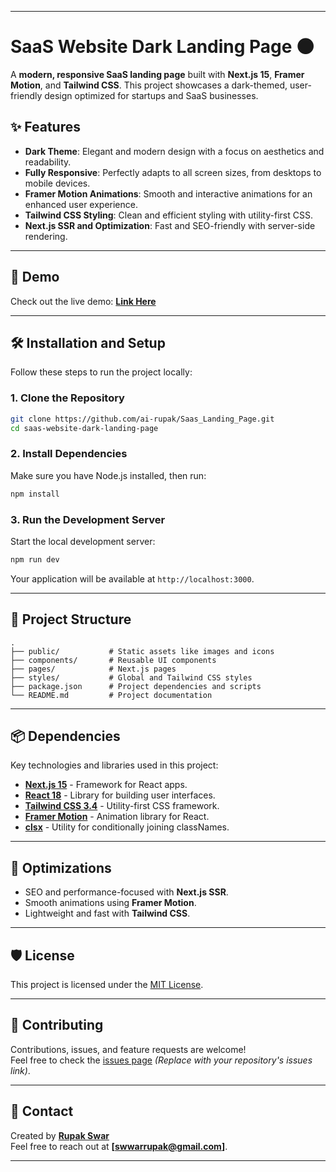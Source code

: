 
---

# SaaS Website Dark Landing Page 🌑

A **modern, responsive SaaS landing page** built with **Next.js 15**, **Framer Motion**, and **Tailwind CSS**. This project showcases a dark-themed, user-friendly design optimized for startups and SaaS businesses. 

## ✨ Features
- **Dark Theme**: Elegant and modern design with a focus on aesthetics and readability.
- **Fully Responsive**: Perfectly adapts to all screen sizes, from desktops to mobile devices.
- **Framer Motion Animations**: Smooth and interactive animations for an enhanced user experience.
- **Tailwind CSS Styling**: Clean and efficient styling with utility-first CSS.
- **Next.js SSR and Optimization**: Fast and SEO-friendly with server-side rendering.

---

## 🚀 Demo

Check out the live demo: [**Link Here**](#)  


---

## 🛠️ Installation and Setup

Follow these steps to run the project locally:

### 1. Clone the Repository
```bash
git clone https://github.com/ai-rupak/Saas_Landing_Page.git
cd saas-website-dark-landing-page
```

### 2. Install Dependencies
Make sure you have Node.js installed, then run:
```bash
npm install
```

### 3. Run the Development Server
Start the local development server:
```bash
npm run dev
```
Your application will be available at `http://localhost:3000`.

---

## 📂 Project Structure
```
.
├── public/           # Static assets like images and icons
├── components/       # Reusable UI components
├── pages/            # Next.js pages
├── styles/           # Global and Tailwind CSS styles
├── package.json      # Project dependencies and scripts
└── README.md         # Project documentation
```

---

## 📦 Dependencies
Key technologies and libraries used in this project:
- [**Next.js 15**](https://nextjs.org/) - Framework for React apps.
- [**React 18**](https://reactjs.org/) - Library for building user interfaces.
- [**Tailwind CSS 3.4**](https://tailwindcss.com/) - Utility-first CSS framework.
- [**Framer Motion**](https://www.framer.com/motion/) - Animation library for React.
- [**clsx**](https://github.com/lukeed/clsx) - Utility for conditionally joining classNames.

---

## 🌟 Optimizations
- SEO and performance-focused with **Next.js SSR**.
- Smooth animations using **Framer Motion**.
- Lightweight and fast with **Tailwind CSS**.

---

## 🛡️ License
This project is licensed under the [MIT License](LICENSE).

---

## 🤝 Contributing
Contributions, issues, and feature requests are welcome!  
Feel free to check the [issues page](#) *(Replace with your repository's issues link)*.

---

## 📧 Contact
Created by **[Rupak Swar](https://github.com/ai-rupak)**  
Feel free to reach out at **[swwarrupak@gmail.com]**.

---

